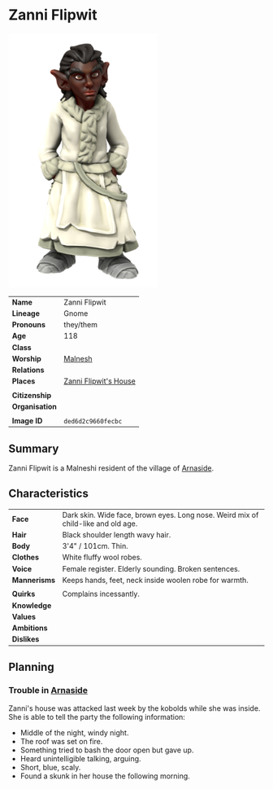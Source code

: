 # Zanni Flipwit

<img src="https://raw.githubusercontent.com/jesskelsall/astarus-images/main/characters/portraits/ded6d2c9660fecbc.png" height="500" />

|||
| --- | --- |
| **Name** | Zanni Flipwit | character.3
| **Lineage** | Gnome |
| **Pronouns** | they/them |
| **Age** | 118 |
| **Class** | |
| **Worship** | [Malnesh](../gods/deities/malnesh.md) |
| **Relations** | |
| **Places** | [Zanni Flipwit's House](../places/buildings/houses/zanni-flipwits-house.md) |
|||
| **Citizenship** | |
| **Organisation** | |
|||
| **Image ID** | `ded6d2c9660fecbc` |

## Summary

Zanni Flipwit is a Malneshi resident of the village of [Arnaside](../places/settlements/villages/arnaside.md).

## Characteristics

| | |
| --- | --- |
| **Face** | Dark skin. Wide face, brown eyes. Long nose. Weird mix of child-like and old age. | characteristics.2
| **Hair** | Black shoulder length wavy hair. |
| **Body** | 3'4" / 101cm. Thin. |
| **Clothes** | White fluffy wool robes. |
| **Voice** | Female register. Elderly sounding. Broken sentences. |
| **Mannerisms** | Keeps hands, feet, neck inside woolen robe for warmth. |
| | |
| **Quirks** | Complains incessantly. |
| **Knowledge** | |
| **Values** | |
| **Ambitions** | |
| **Dislikes** | |

## Planning

### Trouble in [Arnaside](../places/settlements/villages/arnaside.md)

Zanni's house was attacked last week by the kobolds while she was inside. She is able to tell the party the following information:

- Middle of the night, windy night.
- The roof was set on fire.
- Something tried to bash the door open but gave up.
- Heard unintelligible talking, arguing.
- Short, blue, scaly.
- Found a skunk in her house the following morning.
